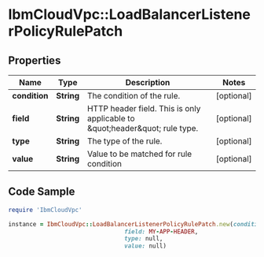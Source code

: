 # IbmCloudVpc::LoadBalancerListenerPolicyRulePatch

## Properties

Name | Type | Description | Notes
------------ | ------------- | ------------- | -------------
**condition** | **String** | The condition of the rule. | [optional] 
**field** | **String** | HTTP header field. This is only applicable to \&quot;header\&quot; rule type. | [optional] 
**type** | **String** | The type of the rule. | [optional] 
**value** | **String** | Value to be matched for rule condition | [optional] 

## Code Sample

```ruby
require 'IbmCloudVpc'

instance = IbmCloudVpc::LoadBalancerListenerPolicyRulePatch.new(condition: null,
                                 field: MY-APP-HEADER,
                                 type: null,
                                 value: null)
```


